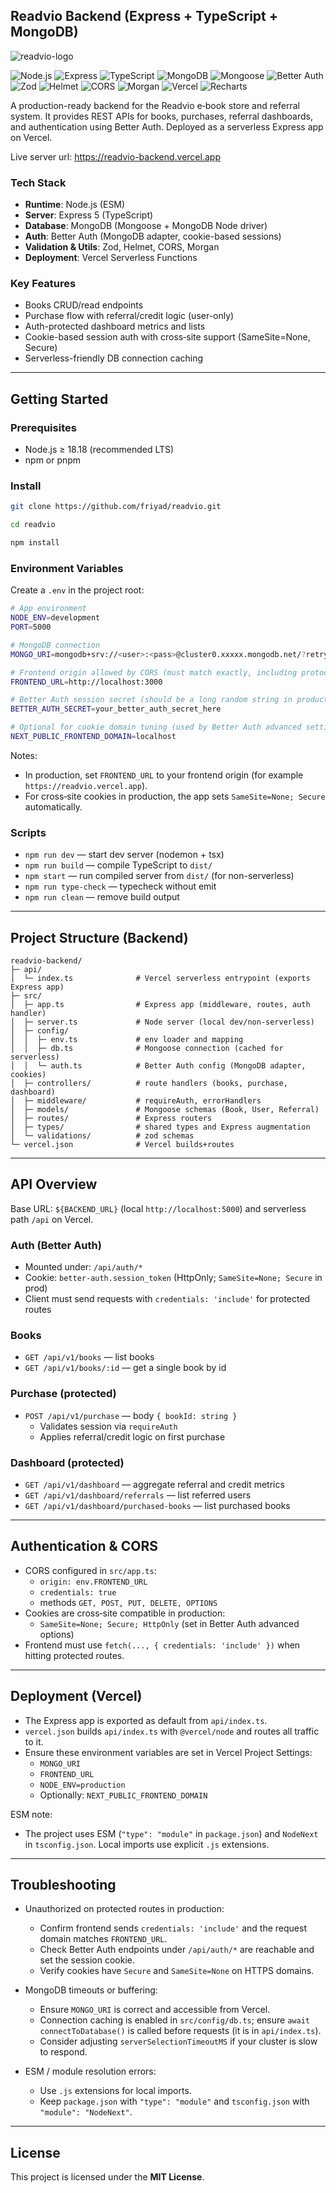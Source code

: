 ## Readvio Backend (Express + TypeScript + MongoDB)

![readvio-logo](https://github.com/user-attachments/assets/218df98c-309e-426c-910d-d048f8f3d334)

![Node.js](https://img.shields.io/badge/Node.js-Runtime-339933?logo=node.js&logoColor=white)
![Express](https://img.shields.io/badge/Express-Server-000000?logo=express&logoColor=white)
![TypeScript](https://img.shields.io/badge/TypeScript-Language-3178c6?logo=typescript&logoColor=white)
![MongoDB](https://img.shields.io/badge/MongoDB-Database-47A248?logo=mongodb&logoColor=white)
![Mongoose](https://img.shields.io/badge/Mongoose-ODM-880000?logo=mongoose&logoColor=white)
![Better Auth](https://img.shields.io/badge/Better%20Auth-Authentication-7952b3?logo=passport&logoColor=white)
![Zod](https://img.shields.io/badge/Zod-Validation-3E69E4?logo=zod&logoColor=white)
![Helmet](https://img.shields.io/badge/Helmet-Security-2E2E2E?logo=helmet&logoColor=white)
![CORS](https://img.shields.io/badge/CORS-Policy-576574?logo=http&logoColor=white)
![Morgan](https://img.shields.io/badge/Morgan-Logger-352C28?logo=logstash&logoColor=white)
![Vercel](https://img.shields.io/badge/Vercel-Deployment-000000?logo=vercel&logoColor=white)
![Recharts](https://img.shields.io/badge/Recharts-Data%20Visualization-0088FE?logo=chartdotjs&logoColor=white)

A production-ready backend for the Readvio e‑book store and referral system. It provides REST APIs for books, purchases, referral dashboards, and authentication using Better Auth. Deployed as a serverless Express app on Vercel.

Live server url: https://readvio-backend.vercel.app

### Tech Stack

- **Runtime**: Node.js (ESM)
- **Server**: Express 5 (TypeScript)
- **Database**: MongoDB (Mongoose + MongoDB Node driver)
- **Auth**: Better Auth (MongoDB adapter, cookie-based sessions)
- **Validation & Utils**: Zod, Helmet, CORS, Morgan
- **Deployment**: Vercel Serverless Functions

### Key Features

- Books CRUD/read endpoints
- Purchase flow with referral/credit logic (user-only)
- Auth-protected dashboard metrics and lists
- Cookie-based session auth with cross‑site support (SameSite=None, Secure)
- Serverless-friendly DB connection caching

---

## Getting Started

### Prerequisites

- Node.js ≥ 18.18 (recommended LTS)
- npm or pnpm

### Install

```bash
git clone https://github.com/friyad/readvio.git
```

```bash
cd readvio
```

```bash
npm install
```

### Environment Variables

Create a `.env` in the project root:

```bash
# App environment
NODE_ENV=development
PORT=5000

# MongoDB connection
MONGO_URI=mongodb+srv://<user>:<pass>@cluster0.xxxxx.mongodb.net/?retryWrites=true&w=majority

# Frontend origin allowed by CORS (must match exactly, including protocol)
FRONTEND_URL=http://localhost:3000

# Better Auth session secret (should be a long random string in production)
BETTER_AUTH_SECRET=your_better_auth_secret_here

# Optional for cookie domain tuning (used by Better Auth advanced settings)
NEXT_PUBLIC_FRONTEND_DOMAIN=localhost
```

Notes:

- In production, set `FRONTEND_URL` to your frontend origin (for example `https://readvio.vercel.app`).
- For cross‑site cookies in production, the app sets `SameSite=None; Secure` automatically.

### Scripts

- `npm run dev` — start dev server (nodemon + tsx)
- `npm run build` — compile TypeScript to `dist/`
- `npm start` — run compiled server from `dist/` (for non-serverless)
- `npm run type-check` — typecheck without emit
- `npm run clean` — remove build output

---

## Project Structure (Backend)

```
readvio-backend/
├─ api/
│  └─ index.ts              # Vercel serverless entrypoint (exports Express app)
├─ src/
│  ├─ app.ts                # Express app (middleware, routes, auth handler)
│  ├─ server.ts             # Node server (local dev/non-serverless)
│  ├─ config/
│  │  ├─ env.ts             # env loader and mapping
│  │  ├─ db.ts              # Mongoose connection (cached for serverless)
│  │  └─ auth.ts            # Better Auth config (MongoDB adapter, cookies)
│  ├─ controllers/          # route handlers (books, purchase, dashboard)
│  ├─ middleware/           # requireAuth, errorHandlers
│  ├─ models/               # Mongoose schemas (Book, User, Referral)
│  ├─ routes/               # Express routers
│  ├─ types/                # shared types and Express augmentation
│  └─ validations/          # zod schemas
└─ vercel.json              # Vercel builds+routes
```

---

## API Overview

Base URL: `${BACKEND_URL}` (local `http://localhost:5000`) and serverless path `/api` on Vercel.

### Auth (Better Auth)

- Mounted under: `/api/auth/*`
- Cookie: `better-auth.session_token` (HttpOnly; `SameSite=None; Secure` in prod)
- Client must send requests with `credentials: 'include'` for protected routes

### Books

- `GET /api/v1/books` — list books
- `GET /api/v1/books/:id` — get a single book by id

### Purchase (protected)

- `POST /api/v1/purchase` — body `{ bookId: string }`
  - Validates session via `requireAuth`
  - Applies referral/credit logic on first purchase

### Dashboard (protected)

- `GET /api/v1/dashboard` — aggregate referral and credit metrics
- `GET /api/v1/dashboard/referrals` — list referred users
- `GET /api/v1/dashboard/purchased-books` — list purchased books

---

## Authentication & CORS

- CORS configured in `src/app.ts`:
  - `origin: env.FRONTEND_URL`
  - `credentials: true`
  - methods `GET, POST, PUT, DELETE, OPTIONS`
- Cookies are cross‑site compatible in production:
  - `SameSite=None; Secure; HttpOnly` (set in Better Auth advanced options)
- Frontend must use `fetch(..., { credentials: 'include' })` when hitting protected routes.

---

## Deployment (Vercel)

- The Express app is exported as default from `api/index.ts`.
- `vercel.json` builds `api/index.ts` with `@vercel/node` and routes all traffic to it.
- Ensure these environment variables are set in Vercel Project Settings:
  - `MONGO_URI`
  - `FRONTEND_URL`
  - `NODE_ENV=production`
  - Optionally: `NEXT_PUBLIC_FRONTEND_DOMAIN`

ESM note:

- The project uses ESM (`"type": "module"` in `package.json`) and `NodeNext` in `tsconfig.json`. Local imports use explicit `.js` extensions.

---

## Troubleshooting

- Unauthorized on protected routes in production:

  - Confirm frontend sends `credentials: 'include'` and the request domain matches `FRONTEND_URL`.
  - Check Better Auth endpoints under `/api/auth/*` are reachable and set the session cookie.
  - Verify cookies have `Secure` and `SameSite=None` on HTTPS domains.

- MongoDB timeouts or buffering:

  - Ensure `MONGO_URI` is correct and accessible from Vercel.
  - Connection caching is enabled in `src/config/db.ts`; ensure `await connectToDatabase()` is called before requests (it is in `api/index.ts`).
  - Consider adjusting `serverSelectionTimeoutMS` if your cluster is slow to respond.

- ESM / module resolution errors:
  - Use `.js` extensions for local imports.
  - Keep `package.json` with `"type": "module"` and `tsconfig.json` with `"module": "NodeNext"`.

---

## License

This project is licensed under the **MIT License**.
